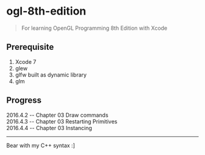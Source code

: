 # ogl-8th-edition
> For learning OpenGL Programming 8th Edition with Xcode

## Prerequisite
1. Xcode 7
2. glew
3. glfw built as dynamic library
4. glm

## Progress
2016.4.2 -- Chapter 03 Draw commands  
2016.4.3 -- Chapter 03 Restarting Primitives  
2016.4.4 -- Chapter 03 Instancing


---
Bear with my C++ syntax :]